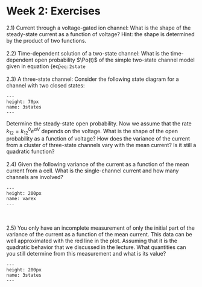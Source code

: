 Week 2: Exercises
=======================
 
2.1) Current through a voltage-gated ion channel:
What is the shape of the steady-state current as a function of voltage? Hint: the shape is determined by the product of two functions. 
<br />
<br />
2.2) Time-dependent solution of a two-state channel:
What is the time-dependent open probability $\Po(t)$ of the simple two-state channel model given in equation {eq}`eq:2state` 
<br />
<br />
2.3) A three-state channel: Consider the following state diagram for a channel with two closed states:

```{figure} 3states.png
---
height: 70px
name: 3states
---
```

Determine the steady-state open probability. Now we assume that the rate $k_{12} = k_{12}^0 e^{\alpha V}$ depends on the voltage. What is the shape of the open probability as a function of voltage? How does the variance of the current from a cluster of three-state channels vary with the mean current? Is it still a quadratic function?
<br />
<br />
2.4) Given the following variance of the current as a function of the mean current from a cell. What is the single-channel current and how many channels are involved?

```{figure} varex.png
---
height: 200px
name: varex
---
```
<br />
<br />
2.5) You only have an incomplete measurement of only the initial part of the variance of the current as a function of the mean current. This data can be well approximated with the red line in the plot. Assuming that it is the quadratic behavior that we discussed in the lecture. What quantities can you still determine from this measurement and what is its value?

```{figure} incdata.png
---
height: 200px
name: 3states
---
``` 